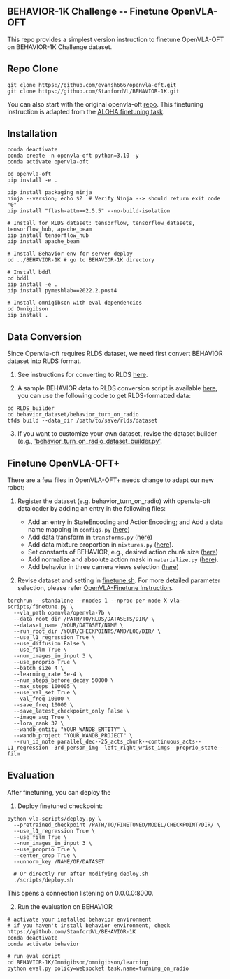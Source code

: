 ## BEHAVIOR-1K Challenge -- Finetune OpenVLA-OFT
This repo provides a simplest version instruction to finetune OpenVLA-OFT on BEHAVIOR-1K Challenge dataset. 

## Repo Clone
```
git clone https://github.com/evansh666/openvla-oft.git
git clone https://github.com/StanfordVL/BEHAVIOR-1K.git
```
You can also start with the original openvla-oft [repo](https://github.com/moojink/openvla-oft). This finetuning instruction is adapted from the [ALOHA finetuning task](https://github.com/moojink/openvla-oft/blob/main/ALOHA.md).


## Installation
```
conda deactivate
conda create -n openvla-oft python=3.10 -y
conda activate openvla-oft

cd openvla-oft
pip install -e .

pip install packaging ninja
ninja --version; echo $?  # Verify Ninja --> should return exit code "0"
pip install "flash-attn==2.5.5" --no-build-isolation

# Install for RLDS dataset: tensorflow, tensorflow_datasets, tensorflow_hub, apache_beam
pip install tensorflow_hub
pip install apache_beam

# Install Behavior env for server deploy 
cd ../BEHAVIOR-1K # go to BEHAVIOR-1K directory

# Install bddl
cd bddl
pip install -e .
pip install pymeshlab==2022.2.post4

# Install omnigibson with eval dependencies
cd Omnigibson
pip install .
```

## Data Conversion
Since Openvla-oft requires RLDS dataset, we need first convert BEHAVIOR dataset into RLDS format. 

1. See instructions for converting to RLDS [here](RLDS_builder/README.md). 

2. A sample BEHAVIOR data to RLDS conversion script is available [here](RLDS_builder/behavior_dataset/behavior_turn_on_radio/), you can use the following code to get RLDS-formatted data:

```
cd RLDS_builder
cd behavior_dataset/behavior_turn_on_radio
tfds build --data_dir /path/to/save/rlds/dataset
```

3. If you want to customize your own dataset, revise the dataset builder (e.g., ['behavior_turn_on_radio_dataset_builder.py'](RLDS_builder/behavior_dataset/behavior_turn_on_radio/behavior_turn_on_radio_dataset_builder.py). 



## Finetune OpenVLA-OFT+
There are a few files in OpenVLA-OFT+ needs change to adapt our new robot:

1. Register the dataset (e.g. behavior_turn_on_radio) with openvla-oft dataloader by adding an entry in the following files:
    - Add an entry in StateEncoding and ActionEncoding; and Add a data name mapping in `configs.py` ([here](prismatic/vla/datasets/rlds/oxe/configs.py#L711))
    - Add data transform in `transforms.py` ([here](prismatic/vla/datasets/rlds/oxe/transforms.py#L937)) 
    - Add data mixture proportion in `mixtures.py` ([here](prismatic/vla/datasets/rlds/oxe/mixtures.py#L231)).
    - Set constants of BEHAVIOR, e.g., desired action chunk size ([here]([`prismatic/vla/constants.py`]))
    - Add normalize and absolute action mask in `materialize.py` ([here](prismatic/vla/datasets/rlds/oxe/materialize.py)).
    - Add behavior in three camera views selection ([here](prismatic/vla/datasets/datasets.py#L116))

3. Revise dataset and setting in [finetune.sh](finetune.sh). For more detailed parameter selection, please refer [OpenVLA-Finetune Instruction](https://github.com/moojink/openvla-oft/blob/main/ALOHA.md).

```
torchrun --standalone --nnodes 1 --nproc-per-node X vla-scripts/finetune.py \
  --vla_path openvla/openvla-7b \
  --data_root_dir /PATH/TO/RLDS/DATASETS/DIR/ \
  --dataset_name /YOUR/DATASET/NAME \
  --run_root_dir /YOUR/CHECKPOINTS/AND/LOG/DIR/ \
  --use_l1_regression True \
  --use_diffusion False \
  --use_film True \
  --num_images_in_input 3 \
  --use_proprio True \
  --batch_size 4 \
  --learning_rate 5e-4 \
  --num_steps_before_decay 50000 \
  --max_steps 100005 \
  --use_val_set True \
  --val_freq 10000 \
  --save_freq 10000 \
  --save_latest_checkpoint_only False \
  --image_aug True \
  --lora_rank 32 \
  --wandb_entity "YOUR_WANDB_ENTITY" \
  --wandb_project "YOUR_WANDB_PROJECT" \
  --run_id_note parallel_dec--25_acts_chunk--continuous_acts--L1_regression--3rd_person_img--left_right_wrist_imgs--proprio_state--film
```


## Evaluation
After finetuning, you can deploy the 
1. Deploy finetuned checkpoint:
```
python vla-scripts/deploy.py \
  --pretrained_checkpoint /PATH/TO/FINETUNED/MODEL/CHECKPOINT/DIR/ \
  --use_l1_regression True \
  --use_film True \
  --num_images_in_input 3 \
  --use_proprio True \
  --center_crop True \
  --unnorm_key /NAME/OF/DATASET

  # Or directly run after modifying deploy.sh
  ./scripts/deploy.sh
  ```
  This opens a connection listening on 0.0.0.0:8000.


2. Run the evaluation on BEHAVIOR
```
# activate your installed behavior environment
# if you haven't install behavior environment, check https://github.com/StanfordVL/BEHAVIOR-1K
conda deactivate
conda activate behavior 

# run eval script
cd BEHAVIOR-1K/Omnigibson/omnigibson/learning
python eval.py policy=websocket task.name=turning_on_radio
```
